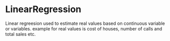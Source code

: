 # LinearRegression
  Linear regreesion used to estimate real values based on continuous variable or variables.
  example for real values is cost of houses, number of calls and total sales etc.
  
